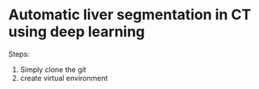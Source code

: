 # Automatic liver segmentation in CT using deep learning

Steps:
1) Simply clone the git
2) create virtual environment
